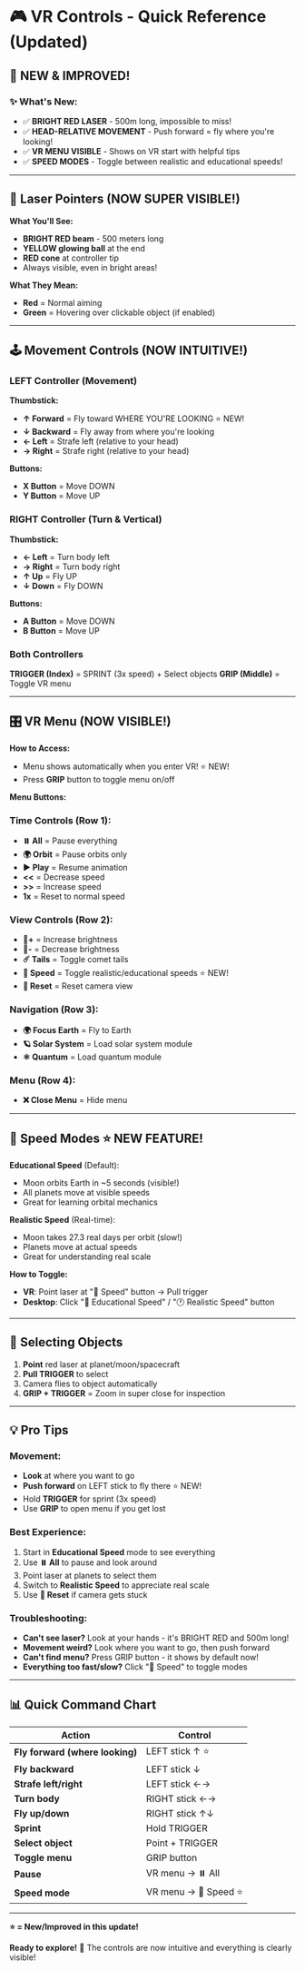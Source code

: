 # 🎮 VR Controls - Quick Reference (Updated)

## 🔴 NEW & IMPROVED!

### ✨ What's New:
- ✅ **BRIGHT RED LASER** - 500m long, impossible to miss!
- ✅ **HEAD-RELATIVE MOVEMENT** - Push forward = fly where you're looking!
- ✅ **VR MENU VISIBLE** - Shows on VR start with helpful tips
- ✅ **SPEED MODES** - Toggle between realistic and educational speeds!

---

## 🎯 Laser Pointers (NOW SUPER VISIBLE!)

**What You'll See:**
- **BRIGHT RED beam** - 500 meters long
- **YELLOW glowing ball** at the end
- **RED cone** at controller tip
- Always visible, even in bright areas!

**What They Mean:**
- **Red** = Normal aiming
- **Green** = Hovering over clickable object (if enabled)

---

## 🕹️ Movement Controls (NOW INTUITIVE!)

### LEFT Controller (Movement)

**Thumbstick:**
- **↑ Forward** = Fly toward WHERE YOU'RE LOOKING ⭐ NEW!
- **↓ Backward** = Fly away from where you're looking
- **← Left** = Strafe left (relative to your head)
- **→ Right** = Strafe right (relative to your head)

**Buttons:**
- **X Button** = Move DOWN
- **Y Button** = Move UP

### RIGHT Controller (Turn & Vertical)

**Thumbstick:**
- **← Left** = Turn body left
- **→ Right** = Turn body right
- **↑ Up** = Fly UP
- **↓ Down** = Fly DOWN

**Buttons:**
- **A Button** = Move DOWN
- **B Button** = Move UP

### Both Controllers

**TRIGGER (Index)** = SPRINT (3x speed) + Select objects
**GRIP (Middle)** = Toggle VR menu

---

## 🎛️ VR Menu (NOW VISIBLE!)

**How to Access:**
- Menu shows automatically when you enter VR! ⭐ NEW!
- Press **GRIP** button to toggle menu on/off

**Menu Buttons:**

### Time Controls (Row 1):
- **⏸️ All** = Pause everything
- **🌍 Orbit** = Pause orbits only
- **▶️ Play** = Resume animation
- **<<** = Decrease speed
- **>>** = Increase speed
- **1x** = Reset to normal speed

### View Controls (Row 2):
- **🔆+** = Increase brightness
- **🔅-** = Decrease brightness
- **☄️ Tails** = Toggle comet tails
- **🚀 Speed** = Toggle realistic/educational speeds ⭐ NEW!
- **🔄 Reset** = Reset camera view

### Navigation (Row 3):
- **🌍 Focus Earth** = Fly to Earth
- **🪐 Solar System** = Load solar system module
- **⚛️ Quantum** = Load quantum module

### Menu (Row 4):
- **❌ Close Menu** = Hide menu

---

## 🚀 Speed Modes ⭐ NEW FEATURE!

**Educational Speed** (Default):
- Moon orbits Earth in ~5 seconds (visible!)
- All planets move at visible speeds
- Great for learning orbital mechanics

**Realistic Speed** (Real-time):
- Moon takes 27.3 real days per orbit (slow!)
- Planets move at actual speeds
- Great for understanding real scale

**How to Toggle:**
- **VR**: Point laser at "🚀 Speed" button → Pull trigger
- **Desktop**: Click "🚀 Educational Speed" / "🕐 Realistic Speed" button

---

## 🎯 Selecting Objects

1. **Point** red laser at planet/moon/spacecraft
2. **Pull TRIGGER** to select
3. Camera flies to object automatically
4. **GRIP + TRIGGER** = Zoom in super close for inspection

---

## 💡 Pro Tips

### Movement:
- **Look** at where you want to go
- **Push forward** on LEFT stick to fly there ⭐ NEW!
- Hold **TRIGGER** for sprint (3x speed)
- Use **GRIP** to open menu if you get lost

### Best Experience:
1. Start in **Educational Speed** mode to see everything
2. Use **⏸️ All** to pause and look around
3. Point laser at planets to select them
4. Switch to **Realistic Speed** to appreciate real scale
5. Use **🔄 Reset** if camera gets stuck

### Troubleshooting:
- **Can't see laser?** Look at your hands - it's BRIGHT RED and 500m long!
- **Movement weird?** Look where you want to go, then push forward
- **Can't find menu?** Press GRIP button - it shows by default now!
- **Everything too fast/slow?** Click "🚀 Speed" to toggle modes

---

## 📊 Quick Command Chart

| Action | Control |
|--------|---------|
| **Fly forward (where looking)** | LEFT stick ↑ ⭐ |
| **Fly backward** | LEFT stick ↓ |
| **Strafe left/right** | LEFT stick ←→ |
| **Turn body** | RIGHT stick ←→ |
| **Fly up/down** | RIGHT stick ↑↓ |
| **Sprint** | Hold TRIGGER |
| **Select object** | Point + TRIGGER |
| **Toggle menu** | GRIP button |
| **Pause** | VR menu → ⏸️ All |
| **Speed mode** | VR menu → 🚀 Speed ⭐ |

---

**⭐ = New/Improved in this update!**

**Ready to explore!** 🚀 The controls are now intuitive and everything is clearly visible!
